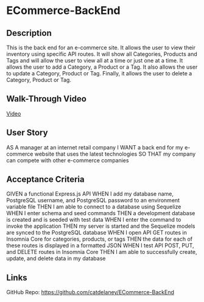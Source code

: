 # ECommerce-BackEnd

## Description
This is the back end for an e-commerce site. It allows the user to view their inventory using specific API routes. It will show all Categories, Products and Tags and will allow the user to view all at a time or just one at a time. It allows the user to add a Category, a Product or a Tag. It also allows the user to update a Category, Product or Tag. Finally, it allows the user to delete a Category, Product or Tag. 

## Walk-Through Video
[Video](https://www.loom.com/share/df2e5946ebff4038bd3b229e79a5280c?sid=d3402138-8cc1-457a-88de-87a4cdfa4634)


## User Story
AS A manager at an internet retail company
I WANT a back end for my e-commerce website that uses the latest technologies
SO THAT my company can compete with other e-commerce companies

## Acceptance Criteria
GIVEN a functional Express.js API
WHEN I add my database name, PostgreSQL username, and PostgreSQL password to an environment variable file
THEN I am able to connect to a database using Sequelize
WHEN I enter schema and seed commands
THEN a development database is created and is seeded with test data
WHEN I enter the command to invoke the application
THEN my server is started and the Sequelize models are synced to the PostgreSQL database
WHEN I open API GET routes in Insomnia Core for categories, products, or tags
THEN the data for each of these routes is displayed in a formatted JSON
WHEN I test API POST, PUT, and DELETE routes in Insomnia Core
THEN I am able to successfully create, update, and delete data in my database

## Links
GitHub Repo: https://github.com/catdelaney/ECommerce-BackEnd
